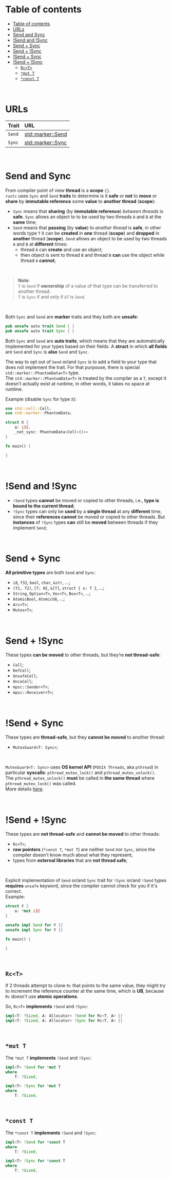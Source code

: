# Table of contents
- [Table of contents](#table-of-contents)
- [URLs](#urls)
- [Send and Sync](#send-and-sync)
- [!Send and !Sync](#send-and-sync-1)
- [Send + Sync](#send--sync)
- [Send + !Sync](#send--sync-1)
- [!Send + Sync](#send--sync-2)
- [!Send + !Sync](#send--sync-3)
  - [`Rc<T>`](#rct)
  - [`*mut T`](#mut-t)
  - [`*const T`](#const-t)
  
<br>

# URLs
|Trait|URL|
|:----|:------------|
|`Send`|[std::marker::Send](https://doc.rust-lang.org/std/marker/trait.Send.html)|
|`Sync`|[std::marker::Sync](https://doc.rust-lang.org/std/marker/trait.Sync.html)|

<br>

# Send and Sync
From compiler point of view **thread** is a **scope** `{}`.<br>
`rustc` uses `Sync` and `Send` **traits** to determine is it **safe** or **not** to **move** or **share** by **immutable reference** some **value** to **another thread** (**scope**):
- `Sync` means that **sharing** (by **immutable reference**) *between threads* is **safe**. `Sync` allows an object to to be used by two threads `A` and `B` at the **same** time;
- `Send` means that **passing** (by **value**) to *another thread* is **safe**, in other words type `T` it can be **created** in **one** thread (**scope**) and **dropped** in **another** thread (**scope**). `Send` allows an object to be used by two threads `A` and `B` at **different** times:
  - thread `A` can **create** and use an object;
  - then object is sent to thread `B` and thread `B` **can** use the object while thread `A` **cannot**;

<br>

> **Note**:<br>
> `T` is `Send` if **ownership** of a value of that type can be transferred to another thread.<br>
> `T` is `Sync` if and only if `&T` is `Send`.<br>

<br>

Both `Sync` and `Send` are **marker** traits and they both are **unsafe**:
```rust
pub unsafe auto trait Send { }
pub unsafe auto trait Sync { }
```

Both `Sync` and `Send` are **auto traits**, which means that they are automatically implemented for your types based on their fields. A **struct** in which **all fields** are `Send` and `Sync` is **also** `Send` and `Sync`.<br>

The way to opt out of `Send` or/and `Sync` is to add a field to your type that does not implement the trait. For that purpouse, there is special `std::marker::PhantomData<T>` type.<br>
The `std::marker::PhantomData<T>` is treated by the compiler as a `T`, except it doesn't actually exist at runtime, in other words, it takes no space at runtime.<br>

Example (disable `Sync` for type `X`):
```rust
use std::cell::Cell;
use std::marker::PhantomData;

struct X {
    a: i32,
    _not_sync: PhantomData<Cell<()>>
}

fn main() {

}
```

<br>

# !Send and !Sync
- `!Send` types **cannot** be moved or copied to other threads, i.e., **type is bound to the current thread**;
- `!Sync` types can only be **used** by a **single thread** at any **different** time, since their **references cannot** be moved or copied to other threads. But **instances** of `!Sync` types **can** still be **moved** between threads if they implement `Send`;

<br>

# Send + Sync
**All primitive types** are both `Send` and `Sync`:
- `i8`, `f32`, `bool`, `char`, `&str`, ...;
- `(T1, T2)`, `[T; N]`, `&[T]`, `struct { x: T }`, ...;
- `String`, `Option<T>`, `Vec<T>`, `Box<T>`, ...;
- `AtomicBool`, `AtomicU8`, ...;
- `Arc<T>`;
- `Mutex<T>`;

<br>

# Send + !Sync
These types **can be moved** to other threads, but they’re **not thread-safe**:
  - `Cell`;
  - `RefCell`;
  - `UnsafeCell`;
  - `OnceCell`;
  - `mpsc::Sender<T>`;
  - `mpsc::Receiver<T>`;

<br>

# !Send + Sync
These types are **thread-safe**, but they **cannot be moved** to another thread:
- `MutexGuard<T: Sync>`;

<br>

`MutexGuard<T: Sync>` uses **OS kernel API** (`POSIX Threads`, aka `pthread`) in particular **syscalls**: `pthread_mutex_lock()` and `pthread_mutex_unlock()`.<br>
The `pthread_mutex_unlock()` **must** be called in **the same thread** where `pthread_mutex_lock()` was called.<br>
More details [here](https://whenderson.dev/blog/rust-mutexes/).

<br>

# !Send + !Sync
These types are **not thread-safe** and **cannot be moved** to other threads:
  - `Rc<T>`;
  - **raw pointers** (`*const T`, `*mut T`) are neither `Send` nor `Sync`, since the compiler doesn't know much about what they represent;
  - types from **external libraries** that are **not thread safe**;

<br>

Explicit implementation of `Send` or/and `Sync` trait for `!Sync` or/and `!Send` types **requires** `unsafe` keyword, since the compiler cannot check for you if it's correct.<br>
Example:
```rust
struct Y {
    a: *mut i32
}

unsafe impl Send for Y {}
unsafe impl Sync for Y {}

fn main() {

}
```

<br>

## `Rc<T>`
If 2 threads attempt to clone `Rc` that points to the same value, they might try to increment the reference counter at the same time, which is **UB**, because `Rc` doesn't use **atomic operations**.

So, `Rc<T>` **implements** `!Send` and `!Sync`:
```rust
impl<T: ?Sized, A: Allocator> !Send for Rc<T, A> {}
impl<T: ?Sized, A: Allocator> !Sync for Rc<T, A> {}
```

<br>

## `*mut T`
The `*mut T` **implements** `!Send` and `!Sync`:
```rust
impl<T> !Send for *mut T
where
    T: ?Sized,
```
```rust
impl<T> !Sync for *mut T
where
    T: ?Sized,
```

<br>

## `*const T`
The `*const T` **implements** `!Send` and `!Sync`:
```rust
impl<T> !Send for *const T
where
    T: ?Sized,
```
```rust
impl<T> !Sync for *const T
where
    T: ?Sized,
```

